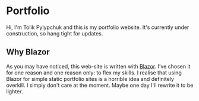 # Portfolio

Hi, I'm Tolik Pylypchuk and this is my portfolio website. It's currently under construction, so hang tight for updates.

## Why Blazor

As you may have noticed, this web-site is written with [Blazor](https://blazor.net). I've chosen it for one reason and
one reason only: to flex my skills. I realise that using Blazor for simple static portfolio sites is a horrible idea and
definitely overkill. I simply don't care at the moment. Maybe one day I'll rewrite it to be lighter.
